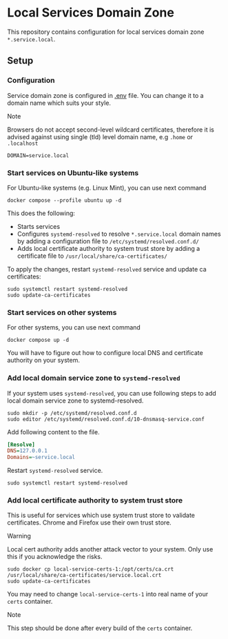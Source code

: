 # Local Services Domain Zone

This repository contains configuration for local services domain zone `*.service.local`.

## Setup

### Configuration

Service domain zone is configured in [.env](.env) file. You can change it to a domain name which suits your style.

> [!Note]
> Browsers do not accept second-level wildcard certificates, therefore it is advised against using single (tld) level domain name, e.g `.home` or `.localhost`

```env
DOMAIN=service.local
```

### Start services on Ubuntu-like systems

For Ubuntu-like systems (e.g. Linux Mint), you can use next command

```shell
docker compose --profile ubuntu up -d
```

This does the following:

- Starts services
- Configures `systemd-resolved` to resolve `*.service.local` domain names by adding a configuration file to `/etc/systemd/resolved.conf.d/`
- Adds local certificate authority to system trust store by adding a certificate file to `/usr/local/share/ca-certificates/`

To apply the changes, restart `systemd-resolved` service and update ca certificates:

```shell
sudo systemctl restart systemd-resolved
sudo update-ca-certificates
```

### Start services on other systems

For other systems, you can use next command

```shell
docker compose up -d
```

You will have to figure out how to configure local DNS and certificate authority on your system.

### Add local domain service zone to `systemd-resolved`

If your system uses `systemd-resolved`, you can use following steps to add local domain service zone to systemd-resolved.

```shell
sudo mkdir -p /etc/systemd/resolved.conf.d
sudo editor /etc/systemd/resolved.conf.d/10-dnsmasq-service.conf
```

Add following content to the file.

```ini
[Resolve]
DNS=127.0.0.1
Domains=~service.local
```

Restart `systemd-resolved` service.

```shell
sudo systemctl restart systemd-resolved
```

### Add local certificate authority to system trust store

This is useful for services which use system trust store to validate certificates. Chrome and Firefox use their own trust store.

> [!Warning]
> Local cert authority adds another attack vector to your system. Only use this if you acknowledge the risks.

```shell
sudo docker cp local-service-certs-1:/opt/certs/ca.crt /usr/local/share/ca-certificates/service.local.crt
sudo update-ca-certificates
```

You may need to change `local-service-certs-1` into real name of your `certs` container.

> [!Note]
> This step should be done after every build  of the `certs` container.
